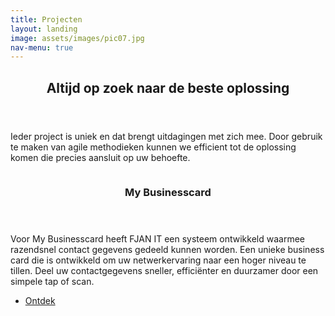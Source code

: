 ```yaml
---
title: Projecten
layout: landing
image: assets/images/pic07.jpg
nav-menu: true
---
```


<!-- Main -->
<div id="main">

<!-- One -->
<section id="one">
	<div class="inner">
		<header class="major">
			<h2>Altijd op zoek naar de beste oplossing</h2>
		</header>
		<p>Ieder project is uniek en dat brengt uitdagingen met zich mee. Door gebruik te maken van agile methodieken kunnen we efficient tot de oplossing komen die precies aansluit op uw behoefte.</p>
	</div>
</section>

<!-- Two -->
<section id="two" class="spotlights">
	<section>
		<a href="generic.html" class="image">
			<img src="{% link assets/images/videoBG-1.jpg %}" alt="" data-position="center center" />
		</a>
		<div class="content">
			<div class="inner">
				<header class="major">
					<h3>My Businesscard</h3>
				</header>
				<p>Voor My Businesscard heeft FJAN IT een systeem ontwikkeld waarmee razendsnel contact gegevens gedeeld kunnen worden. Een unieke business card die is ontwikkeld om uw netwerkervaring naar een hoger niveau te tillen. Deel uw contactgegevens sneller, efficiënter en duurzamer door een simpele tap of scan.</p>
				<ul class="actions">
					<li><a href="https://mybusinesscard.nl" class="button">Ontdek</a></li>
				</ul>
			</div>
		</div>
	</section>
</section>

<!-- Three -->
<!-- <section id="three">
	<div class="inner">
		<header class="major">
			<h2>Massa libero</h2>
		</header>
		<p>Nullam et orci eu lorem consequat tincidunt vivamus et sagittis libero. Mauris aliquet magna magna sed nunc rhoncus pharetra. Pellentesque condimentum sem. In efficitur ligula tate urna. Maecenas laoreet massa vel lacinia pellentesque lorem ipsum dolor. Nullam et orci eu lorem consequat tincidunt. Vivamus et sagittis libero. Mauris aliquet magna magna sed nunc rhoncus amet pharetra et feugiat tempus.</p>
		<ul class="actions">
			<li><a href="generic.html" class="button next">Get Started</a></li>
		</ul>
	</div>
</section> -->

</div>